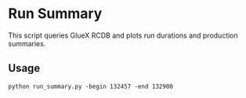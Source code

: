 # Run Summary

This script queries GlueX RCDB and plots run durations and production summaries.

## Usage

`python run_summary.py -begin 132457 -end 132900`
